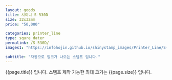 ```yaml
---
layout: goods
title: 샤이니 S-530D
size: 32x32mm
price: "50,000"

categories: printer_line
type: squre_dater
permalink: /S-530D/
images1: "https://infohojin.github.io/shinystamp_images/Printer_Line/S-530D/S-530D_1.jpg"

subtitle: "자동으로 잉크가 나오는 스템프 입니다."
---
```


{{page.title}} 입니다. 스템프 제작 가능한 최대 크기는 {{page.size}} 입니다.